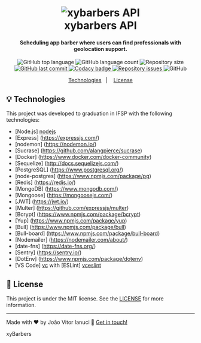 <h1 align="center">
    <img alt="xybarbers API" src="https://i.imgur.com/VgcgK23.png" />
    <br>
    xybarbers API
</h1>

<h4 align="center">
  Scheduling app barber where users can find professionals with geolocation support.
</h4>
<p align="center">
    
  <img alt="GitHub top language" src="https://img.shields.io/github/languages/top/joaoianuci/xybarbers-node.svg">
  
  <img alt="GitHub language count" src="https://img.shields.io/github/languages/count/joaoianuci/xybarbers-node.svg">
    
  <img alt="Repository size" src="https://img.shields.io/github/repo-size/joaoianuci/xybarbers-node.svg">
  <a href="https://github.com/joaoianuci/xybarbers-node/commits/master">
    <img alt="GitHub last commit" src="https://img.shields.io/github/last-commit/joaoianuci/xybarbers-node.svg">
  </a>
  
  <a href="https://app.codacy.com/gh/xybarbers/xybarbers-node?utm_source=github.com&utm_medium=referral&utm_content=xybarbers/xybarbers-node&utm_campaign=Badge_Grade_Dashboard">
   <img alt="Codacy badge" src="https://api.codacy.com/project/badge/Grade/214a062e26734d3e80931b211c9d582f">
  </a>
  
  <a href="https://github.com/joaoianuci/xybarbers-node/issues">
    <img alt="Repository issues" src="https://img.shields.io/github/issues/joaoianuci/xybarbers-node.svg">
  </a>
  
  <img alt="GitHub" src="https://img.shields.io/github/license/joaoianuci/xybarbers-node.svg">   
</p>
<p align="center">
  <a href="#bulb-technologies">Technologies</a>&nbsp;&nbsp;&nbsp;|&nbsp;&nbsp;&nbsp;
  <a href="#memo-license">License</a>
</p>

## :bulb: Technologies

This project was developed to graduation in IFSP with the following technologies:

- [Node.js] [nodejs]
- [Express] (https://expressjs.com/)
- [nodemon] (https://nodemon.io/)
- [Sucrase] (https://github.com/alangpierce/sucrase)
- [Docker] (https://www.docker.com/docker-community)
- [Sequelize] (http://docs.sequelizejs.com/)
- [PostgreSQL] (https://www.postgresql.org/)
- [node-postgres] (https://www.npmjs.com/package/pg)
- [Redis] (https://redis.io/)
- [MongoDB] (https://www.mongodb.com/)
- [Mongoose] (https://mongoosejs.com/)
- [JWT] (https://jwt.io/)
- [Multer] (https://github.com/expressjs/multer)
- [Bcrypt] (https://www.npmjs.com/package/bcrypt)
- [Yup] (https://www.npmjs.com/package/yup)
- [Bull] (https://www.npmjs.com/package/bull)
- [Bull-board] (https://www.npmjs.com/package/bull-board)
- [Nodemailer] (https://nodemailer.com/about/)
- [date-fns] (https://date-fns.org/)
- [Sentry] (https://sentry.io/)
- [DotEnv] (https://www.npmjs.com/package/dotenv)
- [VS Code] [vc] with [ESLint] [vceslint]

## :memo: License

This project is under the MIT license. See the [LICENSE](https://github.com/joaoianuci/xybarbers-node/blob/master/LICENSE) for more information.

---

Made with ♥ by João Vitor Ianuci :wave: [Get in touch!](https://www.linkedin.com/in/joaoianuci/)

[nodejs]: https://nodejs.org/
[yarn]: https://yarnpkg.com/
[vc]: https://code.visualstudio.com/
[vceditconfig]: https://marketplace.visualstudio.com/items?itemName=EditorConfig.EditorConfig
[vceslint]: https://marketplace.visualstudio.com/items?itemName=dbaeumer.vscode-eslint

xyBarbers
